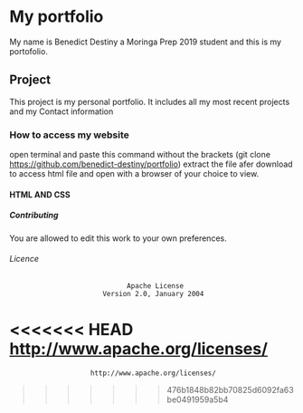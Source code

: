 # My portfolio
My name is Benedict Destiny a Moringa Prep 2019 student and this is my portofolio.

## Project
This project is my personal portfolio. It includes all my most recent projects and my Contact information

### How to access my website
open terminal and paste this command without the brackets (git clone https://github.com/benedict-destiny/portfolio)
extract the file afer download to access html file and open with a browser of your choice to view.

#### HTML AND CSS

##### Contributing

You are allowed to edit this work to your own preferences.

###### Licence
                                 Apache License
                           Version 2.0, January 2004
<<<<<<< HEAD
                        http://www.apache.org/licenses/
=======
                        http://www.apache.org/licenses/
>>>>>>> 476b1848b82bb70825d6092fa63be0491959a5b4

